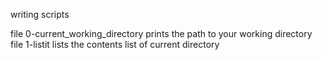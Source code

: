 writing scripts

file 0-current_working_directory prints the path to your working directory
file 1-listit lists the contents list of current directory
